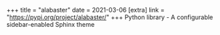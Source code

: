 +++
title = "alabaster"
date = 2021-03-06
[extra]
link = "https://pypi.org/project/alabaster/"
+++
Python library - A configurable sidebar-enabled Sphinx theme

